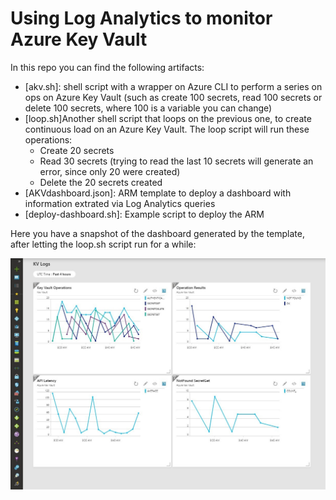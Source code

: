 # Using Log Analytics to monitor Azure Key Vault

In this repo you can find the following artifacts:

* [akv.sh]: shell script with a wrapper on Azure CLI to perform a series on ops on Azure Key Vault (such as create 100 secrets, read 100 secrets or delete 100 secrets, where 100 is a variable you can change)
* [loop.sh]Another shell script that loops on the previous one, to create continuous load on an Azure Key Vault. The loop script will run these operations:
  - Create 20 secrets
  - Read 30 secrets (trying to read the last 10 secrets will generate an error, since only 20 were created)
  - Delete the 20 secrets created
* [AKVdashboard.json]: ARM template to deploy a dashboard with information extrated via Log Analytics queries
* [deploy-dashboard.sh]: Example script to deploy the ARM

Here you have a snapshot of the dashboard generated by the template, after letting the loop.sh script run for a while:

![dashboard](dashboard_screenshot.jpg "Dashboard with Azure Key Vault infos")
